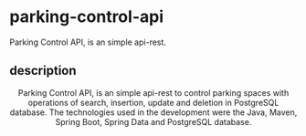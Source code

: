# parking-control-api 
Parking Control API, is an simple api-rest.

## description
<p align="center">Parking Control API, is an simple api-rest to control parking spaces with operations of search, insertion, update and deletion in PostgreSQL database.
The technologies used in the development were the Java, Maven, Spring Boot, Spring Data and PostgreSQL database.</p>
